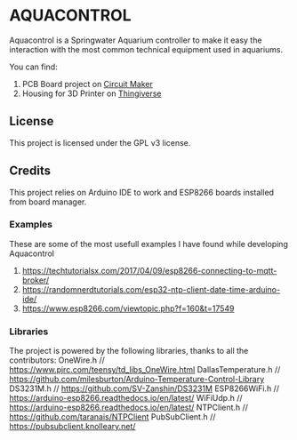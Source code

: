 # AQUACONTROL
Aquacontrol is a Springwater Aquarium controller to make it easy the interaction with the most common technical equipment used in aquariums.

You can find:
1. PCB Board project on [Circuit Maker](https://workspace.circuitmaker.com/Projects/Details/Pablo-Garcia/Aquacontrol)
1. Housing for 3D Printer on [Thingiverse](https://www.thingiverse.com/thing:3843515)

## License
This project is licensed under the GPL v3 license.

## Credits
This project relies on Arduino IDE to work and ESP8266 boards installed from board manager.

### Examples
These are some of the most usefull examples I have found while developing Aquacontrol
1. https://techtutorialsx.com/2017/04/09/esp8266-connecting-to-mqtt-broker/
1. https://randomnerdtutorials.com/esp32-ntp-client-date-time-arduino-ide/
1. https://www.esp8266.com/viewtopic.php?f=160&t=17549

### Libraries
The project is powered by the following libraries, thanks to all the contributors:
OneWire.h            // https://www.pjrc.com/teensy/td_libs_OneWire.html
DallasTemperature.h  // https://github.com/milesburton/Arduino-Temperature-Control-Library
DS3231M.h            // https://github.com/SV-Zanshin/DS3231M
ESP8266WiFi.h        // https://arduino-esp8266.readthedocs.io/en/latest/
WiFiUdp.h            // https://arduino-esp8266.readthedocs.io/en/latest/
NTPClient.h          // https://github.com/taranais/NTPClient
PubSubClient.h       // https://pubsubclient.knolleary.net/
